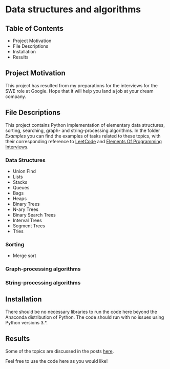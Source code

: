 # Data structures and algorithms

## Table of Contents
* Project Motivation
* File Descriptions
* Installation
* Results

## Project Motivation
This project has resulted from my preparations for the interviews for the SWE role at Google. 
Hope that it will help you land a job at your dream company.

## File Descriptions
This project contains Python implementation of elementary data structures, sorting, searching, graph- and string-processing algorithms. 
In the folder _Examples_ you can find the examples of tasks related to these topics, with their corresponding reference to [LeetCode](https://leetcode.com/problems) and [Elements Of Programming Interviews](https://www.amazon.com/Elements-Programming-Interviews-Python-Insiders/dp/1537713949#:~:text=If%20so%2C%20you%20need%20to,asked%20at%20leading%20software%20companies.).

### Data Structures
* Union Find
* Lists
* Stacks
* Queues
* Bags
* Heaps
* Binary Trees
* N-ary Trees
* Binary Search Trees
* Interval Trees
* Segment Trees
* Tries

### Sorting
* Merge sort

### Graph-processing algorithms

### String-processing algorithms

## Installation
There should be no necessary libraries to run the code here beyond the Anaconda distribution of Python. 
The code should run with no issues using Python versions 3.*.

## Results
Some of the topics are discussed in the posts [here](https://medium.com/@marija.e2/).


Feel free to use the code here as you would like!
